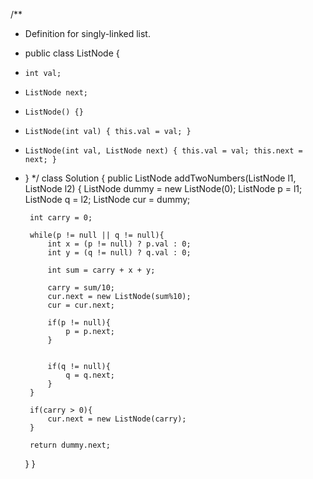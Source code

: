 /**
 * Definition for singly-linked list.
 * public class ListNode {
 *     int val;
 *     ListNode next;
 *     ListNode() {}
 *     ListNode(int val) { this.val = val; }
 *     ListNode(int val, ListNode next) { this.val = val; this.next = next; }
 * }
 */
class Solution {
    public ListNode addTwoNumbers(ListNode l1, ListNode l2) {
        ListNode dummy = new ListNode(0);
        ListNode p = l1;
        ListNode q = l2;
        ListNode cur = dummy;
        
        int carry = 0;
        
        while(p != null || q != null){
            int x = (p != null) ? p.val : 0;
            int y = (q != null) ? q.val : 0;
            
            int sum = carry + x + y;
            
            carry = sum/10;
            cur.next = new ListNode(sum%10);
            cur = cur.next;
            
            if(p != null){
                p = p.next;
            }
            
                        
            if(q != null){
                q = q.next;
            }
        }
        
        if(carry > 0){
            cur.next = new ListNode(carry);
        }
        
        return dummy.next;
    }
}